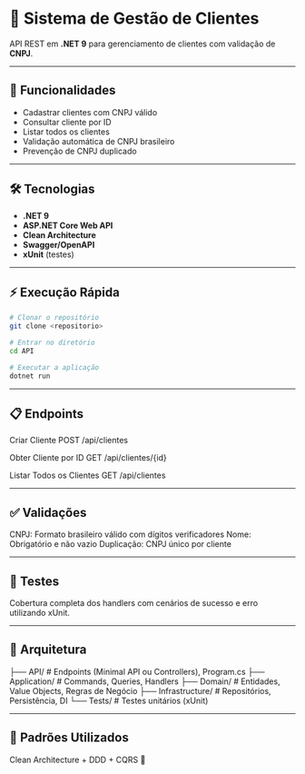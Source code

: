 # 🏢 Sistema de Gestão de Clientes
API REST em **.NET 9** para gerenciamento de clientes com validação de **CNPJ**.

---

## 🚀 Funcionalidades
- Cadastrar clientes com CNPJ válido
- Consultar cliente por ID
- Listar todos os clientes
- Validação automática de CNPJ brasileiro
- Prevenção de CNPJ duplicado

---

## 🛠️ Tecnologias
- **.NET 9**
- **ASP.NET Core Web API**
- **Clean Architecture**
- **Swagger/OpenAPI**
- **xUnit** (testes)

---

## ⚡ Execução Rápida
```bash
# Clonar o repositório
git clone <repositorio>

# Entrar no diretório
cd API

# Executar a aplicação
dotnet run
```

---

## 📋 Endpoints
Criar Cliente
POST /api/clientes

Obter Cliente por ID
GET /api/clientes/{id}

Listar Todos os Clientes
GET /api/clientes

---

## ✅ Validações
CNPJ: Formato brasileiro válido com dígitos verificadores
Nome: Obrigatório e não vazio
Duplicação: CNPJ único por cliente

---

## 🧪 Testes
Cobertura completa dos handlers com cenários de sucesso e erro utilizando xUnit.

---

## 📁 Arquitetura
├── API/             # Endpoints (Minimal API ou Controllers), Program.cs
├── Application/     # Commands, Queries, Handlers
├── Domain/          # Entidades, Value Objects, Regras de Negócio
├── Infrastructure/  # Repositórios, Persistência, DI
└── Tests/           # Testes unitários (xUnit)

---

## 🧭 Padrões Utilizados
Clean Architecture + DDD + CQRS 🎯
